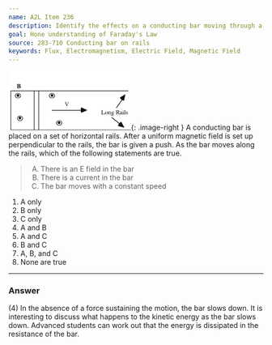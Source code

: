 ```yaml
---
name: A2L Item 236
description: Identify the effects on a conducting bar moving through a magnetic field on rails.
goal: Hone understanding of Faraday's Law
source: 283-710 Conducting bar on rails
keywords: Flux, Electromagnetism, Electric Field, Magnetic Field
---
```


![Item236_fig1.gif](../images/Item236_fig1.gif){: .image-right } A
conducting bar is placed on a set of horizontal rails.  After a uniform
magnetic field is set up perpendicular to the rails, the bar is given a
push.  As the bar moves along the rails, which of the following
statements are true.

<blockquote> <ol type="A"> <li>There is an E field in the bar</li>
<li>There is a current in the bar</li> <li>The bar moves with a constant
speed </li> </ol> </blockquote>

1. A only
2. B only
3. C only
4. A and B
5. A and C
6. B and C
7. A, B, and C
8. None are true


<hr/>

### Answer

(4) In the absence of a force sustaining the motion, the bar slows down.
It is interesting to discuss what happens to the kinetic energy as the
bar slows down. Advanced students can work out that the energy is
dissipated in the resistance of the bar.
